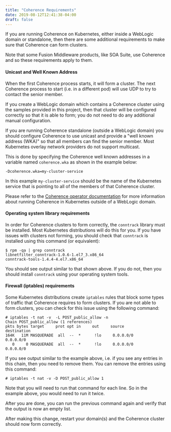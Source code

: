 ```yaml
---
title: "Coherence Requirements"
date: 2019-08-12T12:41:38-04:00
draft: false
---
```


If you are running Coherence on Kubernetes, either inside a WebLogic domain
or standalone, then there are some additional requirements to make sure
that Coherence can form clusters. 

Note that some Fusion Middleware products, like SOA Suite, use Coherence
and so these requirements apply to them.

#### Unicast and Well Known Address 
When the first Coherence process starts, it will form a cluster.  The next
Coherence process to start (i.e. in a different pod) will use UDP to try
to contact the senior member.  

If you create a WebLogic domain which contains a Coherence cluster
using the samples provided in this project, then that cluster will
be configured correctly so that it is able to form; 
you do not need to do any additional manual configuration.

If you are running Coherence standalone (outside a 
WebLogic domain) you should configure Coherence to use unicast and 
provide a "well known address (WKA)" so that all members can find the senior
member.  Most Kubernetes overlay network providers do not
support multicast.  

This is done by specifying the Coherence well known addresses in a variable named
`coherence.wka` as shown in the example below:

```
-Dcoherence.wka=my-cluster-service
```

In this example `my-cluster-service` should be the name of the Kubernetes 
service that is pointing to all of the members of that Coherence cluster.

Please refer to the [Coherence operator documentation](https://oracle.github.io/coherence-operator/)
for more information about running Coherence in Kubernetes outside of 
a WebLogic domain.

#### Operating system library requirements

In order for Coherence clusters to form correctly, the `conntrack` library
must be installed.  Most Kubernetes distributions will do this for you.
If you have issues with clusters not forming, you should check that 
`conntrack` is installed using this command (or equivalent):

```
$ rpm -qa | grep conntrack
libnetfilter_conntrack-1.0.6-1.el7_3.x86_64
conntrack-tools-1.4.4-4.el7.x86_64
```

You should see output similar to that shown above.  If you do not, then you
should install `conntrack` using your operating system tools.

#### Firewall (iptables) requirements

Some Kubernetes distributions create `iptables` rules that block some
types of traffic that Coherence requires to form clusters.  If you are
not able to form clusters, you can check for this issue using the
following command:

```
# iptables -t nat -v  -L POST_public_allow -n
Chain POST_public_allow (1 references)
pkts bytes target     prot opt in     out     source               destination
164K   11M MASQUERADE  all  --  *      !lo     0.0.0.0/0            0.0.0.0/0
   0     0 MASQUERADE  all  --  *      !lo     0.0.0.0/0            0.0.0.0/0
```

If you see output similar to the example above, i.e. if you see any entries 
in this chain, then you need to remove them.  You can remove the entries
using this command:

```
# iptables -t nat -v -D POST_public_allow 1
```

Note that you will need to run that command for each line. So in the example
above, you would need to run it twice. 

After you are done, you can run the previous command again and verify that
the output is now an empty list.

After making this change, restart your domain(s) and the Coherence cluster
should now form correctly. 



